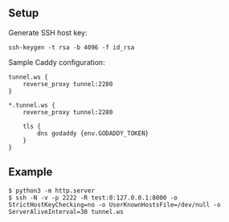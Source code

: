 
## Setup

Generate SSH host key:

```
ssh-keygen -t rsa -b 4096 -f id_rsa
```

Sample Caddy configuration:

```
tunnel.ws {
    reverse_proxy tunnel:2280
}

*.tunnel.ws {
    reverse_proxy tunnel:2280

	tls {
		dns godaddy {env.GODADDY_TOKEN}
	}
}
```

## Example

```
$ python3 -m http.server
$ ssh -N -v -p 2222 -R test:0:127.0.0.1:8000 -o StrictHostKeyChecking=no -o UserKnownHostsFile=/dev/null -o ServerAliveInterval=30 tunnel.ws
```